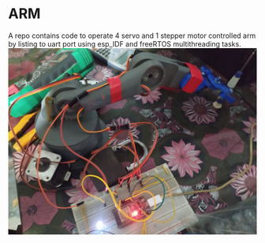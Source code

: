 # ARM
A repo contains code to operate 4 servo and 1 stepper motor controlled arm by listing to uart port using esp_IDF and freeRTOS  multithreading tasks.
![plastic model arm](src/robot.jpg)
